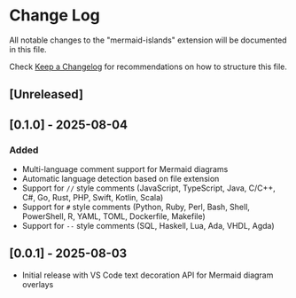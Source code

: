 # Change Log

All notable changes to the "mermaid-islands" extension will be documented in this file.

Check [Keep a Changelog](http://keepachangelog.com/) for recommendations on how to structure this file.

## [Unreleased]

## [0.1.0] - 2025-08-04

### Added
- Multi-language comment support for Mermaid diagrams
- Automatic language detection based on file extension
- Support for `//` style comments (JavaScript, TypeScript, Java, C/C++, C#, Go, Rust, PHP, Swift, Kotlin, Scala)
- Support for `#` style comments (Python, Ruby, Perl, Bash, Shell, PowerShell, R, YAML, TOML, Dockerfile, Makefile)
- Support for `--` style comments (SQL, Haskell, Lua, Ada, VHDL, Agda)

## [0.0.1] - 2025-08-03

- Initial release with VS Code text decoration API for Mermaid diagram overlays